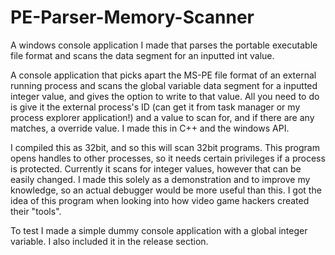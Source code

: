 # PE-Parser-Memory-Scanner
A windows console application I made that parses the portable executable file format and scans the data segment for an inputted int value.

A console application that picks apart the MS-PE file format of an external running process and scans the global variable data segment for a inputted integer value, and gives the option to write to that value. All you need to do is give it the external process's ID (can get it from task manager or my process explorer application!) and a value to scan for, and if there are any matches, a override value. I made this in C++ and the windows API.

I compiled this as 32bit, and so this will scan 32bit programs. This program opens handles to other processes, so it needs certain privileges if a process is protected. Currently it scans for integer values, however that can be easily changed. I made this solely as a demonstration and to improve my knowledge, so an actual debugger would be more useful than this. I got the idea of this program when looking into how video game hackers created their "tools".

To test I made a simple dummy console application with a global integer variable. I also included it in the release section.
